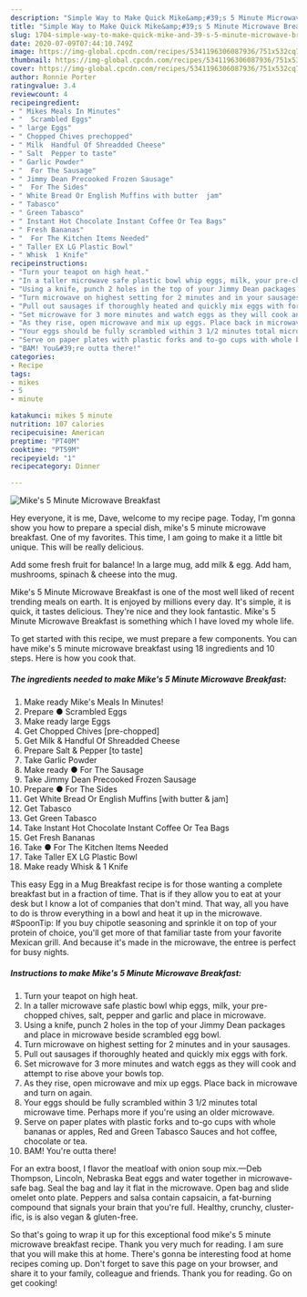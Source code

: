```yaml
---
description: "Simple Way to Make Quick Mike&amp;#39;s 5 Minute Microwave Breakfast"
title: "Simple Way to Make Quick Mike&amp;#39;s 5 Minute Microwave Breakfast"
slug: 1704-simple-way-to-make-quick-mike-and-39-s-5-minute-microwave-breakfast
date: 2020-07-09T07:44:10.749Z
image: https://img-global.cpcdn.com/recipes/5341196306087936/751x532cq70/mikes-5-minute-microwave-breakfast-recipe-main-photo.jpg
thumbnail: https://img-global.cpcdn.com/recipes/5341196306087936/751x532cq70/mikes-5-minute-microwave-breakfast-recipe-main-photo.jpg
cover: https://img-global.cpcdn.com/recipes/5341196306087936/751x532cq70/mikes-5-minute-microwave-breakfast-recipe-main-photo.jpg
author: Ronnie Porter
ratingvalue: 3.4
reviewcount: 4
recipeingredient:
- " Mikes Meals In Minutes"
- "  Scrambled Eggs"
- " large Eggs"
- " Chopped Chives prechopped"
- " Milk  Handful Of Shreadded Cheese"
- " Salt  Pepper to taste"
- " Garlic Powder"
- "  For The Sausage"
- " Jimmy Dean Precooked Frozen Sausage"
- "  For The Sides"
- " White Bread Or English Muffins with butter  jam"
- " Tabasco"
- " Green Tabasco"
- " Instant Hot Chocolate Instant Coffee Or Tea Bags"
- " Fresh Bananas"
- "  For The Kitchen Items Needed"
- " Taller EX LG Plastic Bowl"
- " Whisk  1 Knife"
recipeinstructions:
- "Turn your teapot on high heat."
- "In a taller microwave safe plastic bowl whip eggs, milk, your pre-chopped chives, salt, pepper and garlic and place in microwave."
- "Using a knife, punch 2 holes in the top of your Jimmy Dean packages and place in microwave beside scrambled egg bowl."
- "Turn microwave on highest setting for 2 minutes and in your sausages."
- "Pull out sausages if thoroughly heated and quickly mix eggs with fork."
- "Set microwave for 3 more minutes and watch eggs as they will cook and attempt to rise above your bowls top."
- "As they rise, open microwave and mix up eggs. Place back in microwave and turn on again."
- "Your eggs should be fully scrambled within 3 1/2 minutes total microwave time. Perhaps more if you&#39;re using an older microwave."
- "Serve on paper plates with plastic forks and to-go cups with whole bananas or apples, Red and Green Tabasco Sauces and hot coffee, chocolate or tea."
- "BAM! You&#39;re outta there!"
categories:
- Recipe
tags:
- mikes
- 5
- minute

katakunci: mikes 5 minute 
nutrition: 107 calories
recipecuisine: American
preptime: "PT40M"
cooktime: "PT59M"
recipeyield: "1"
recipecategory: Dinner

---
```



![Mike&#39;s 5 Minute Microwave Breakfast](https://img-global.cpcdn.com/recipes/5341196306087936/751x532cq70/mikes-5-minute-microwave-breakfast-recipe-main-photo.jpg)

Hey everyone, it is me, Dave, welcome to my recipe page. Today, I'm gonna show you how to prepare a special dish, mike&#39;s 5 minute microwave breakfast. One of my favorites. This time, I am going to make it a little bit unique. This will be really delicious.

Add some fresh fruit for balance! In a large mug, add milk &amp; egg. Add ham, mushrooms, spinach &amp; cheese into the mug.

Mike&#39;s 5 Minute Microwave Breakfast is one of the most well liked of recent trending meals on earth. It is enjoyed by millions every day. It's simple, it is quick, it tastes delicious. They're nice and they look fantastic. Mike&#39;s 5 Minute Microwave Breakfast is something which I have loved my whole life.


To get started with this recipe, we must prepare a few components. You can have mike&#39;s 5 minute microwave breakfast using 18 ingredients and 10 steps. Here is how you cook that.

<!--inarticleads1-->

##### The ingredients needed to make Mike&#39;s 5 Minute Microwave Breakfast:

1. Make ready  Mike&#39;s Meals In Minutes!
1. Prepare  ● Scrambled Eggs
1. Make ready  large Eggs
1. Get  Chopped Chives [pre-chopped]
1. Get  Milk &amp; Handful Of Shreadded Cheese
1. Prepare  Salt &amp; Pepper [to taste]
1. Take  Garlic Powder
1. Make ready  ● For The Sausage
1. Take  Jimmy Dean Precooked Frozen Sausage
1. Prepare  ● For The Sides
1. Get  White Bread Or English Muffins [with butter &amp; jam]
1. Get  Tabasco
1. Get  Green Tabasco
1. Take  Instant Hot Chocolate Instant Coffee Or Tea Bags
1. Get  Fresh Bananas
1. Take  ● For The Kitchen Items Needed
1. Take  Taller EX LG Plastic Bowl
1. Make ready  Whisk &amp; 1 Knife


This easy Egg in a Mug Breakfast recipe is for those wanting a complete breakfast but in a fraction of time. That is if they allow you to eat at your desk but I know a lot of companies that don&#39;t mind. That way, all you have to do is throw everything in a bowl and heat it up in the microwave. #SpoonTip: If you buy chipotle seasoning and sprinkle it on top of your protein of choice, you&#39;ll get more of that familiar taste from your favorite Mexican grill. And because it&#39;s made in the microwave, the entree is perfect for busy nights. 

<!--inarticleads2-->

##### Instructions to make Mike&#39;s 5 Minute Microwave Breakfast:

1. Turn your teapot on high heat.
1. In a taller microwave safe plastic bowl whip eggs, milk, your pre-chopped chives, salt, pepper and garlic and place in microwave.
1. Using a knife, punch 2 holes in the top of your Jimmy Dean packages and place in microwave beside scrambled egg bowl.
1. Turn microwave on highest setting for 2 minutes and in your sausages.
1. Pull out sausages if thoroughly heated and quickly mix eggs with fork.
1. Set microwave for 3 more minutes and watch eggs as they will cook and attempt to rise above your bowls top.
1. As they rise, open microwave and mix up eggs. Place back in microwave and turn on again.
1. Your eggs should be fully scrambled within 3 1/2 minutes total microwave time. Perhaps more if you&#39;re using an older microwave.
1. Serve on paper plates with plastic forks and to-go cups with whole bananas or apples, Red and Green Tabasco Sauces and hot coffee, chocolate or tea.
1. BAM! You&#39;re outta there!


For an extra boost, I flavor the meatloaf with onion soup mix.—Deb Thompson, Lincoln, Nebraska Beat eggs and water together in microwave-safe bag. Seal the bag and lay it flat in the microwave. Open bag and slide omelet onto plate. Peppers and salsa contain capsaicin, a fat-burning compound that signals your brain that you&#39;re full. Healthy, crunchy, cluster-ific, is is also vegan &amp; gluten-free. 

So that's going to wrap it up for this exceptional food mike&#39;s 5 minute microwave breakfast recipe. Thank you very much for reading. I am sure that you will make this at home. There's gonna be interesting food at home recipes coming up. Don't forget to save this page on your browser, and share it to your family, colleague and friends. Thank you for reading. Go on get cooking!
